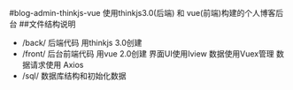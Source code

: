 #blog-admin-thinkjs-vue
使用thinkjs3.0(后端) 和 vue(前端)构建的个人博客后台
##文件结构说明
* /back/ 后端代码  用thinkjs 3.0创建  
* /front/ 后台前端代码  用vue 2.0创建  界面UI使用Iview  数据使用Vuex管理  数据请求使用 Axios 
* /sql/  数据库结构和初始化数据